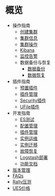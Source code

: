# 概览

* 操作指南
    * [创建集群](/ues/operate/create)
    * [集群信息](/ues/operate/info)
    * [集群操作](/ues/operate/dealservice)
    * [Kibana](/ues/operate/kibana)
    * [监控告警](/ues/operate/monitor)
    * 数据备份与恢复
        * [数据备份](/ues/operate/backup)
        * [数据恢复](/ues/operate/restore)
* 插件指南
    * [预置插件](/ues/plugins/default)
    * [插件管理](/ues/plugins/manage)
    * [Security插件](/ues/plugins/security)
    * [UFile插件](/ues/plugins/ufile)
* 开发指南
    * [ES测试](/ues/develop/test)
    * [配置管理](/ues/develop/config)
    * [插件管理](/ues/develop/plugin)
    * [实例运维](/ues/develop/online)
    * [实例迁移](/ues/develop/migrate)
    * [故障恢复](/ues/develop/recover)
    * [Logstash部署](/ues/develop/logstash)
    * [功能文档](/ues/develop/guide)
* [版本管理](/ues/version)
* [FAQs](/ues/faqs)
* [Rally压测](/ues/rally)
* [UES价格](/ues/price)
        

    









​    


​    
​        

